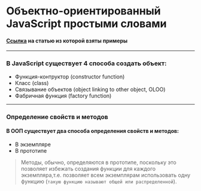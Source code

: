 # Объектно-ориентированный JavaScript простыми словами
#### [Ссылка](https://habr.com/ru/post/522380/) на статью из которой взяты примеры

<hr>

### В JavaScript существует 4 способа создать объект:
- Функция-контруктор (constructor function)
- Класс (class)
- Связывание объектов (object linking to other object, OLOO)
- Фабричная функция (factory function)

<hr>

### Определение свойств и методов
#### В ООП существует два способа определения свойств и методов:

- В экземпляре
- В прототипе

> Методы, обычно, определяются в прототипе, поскольку это позволяет избежать создания функции для каждого экземпляра,т.е.
> позволяет всем экземплярам использовать одну функцию (`такую функцию называют общей или распределенной`).
